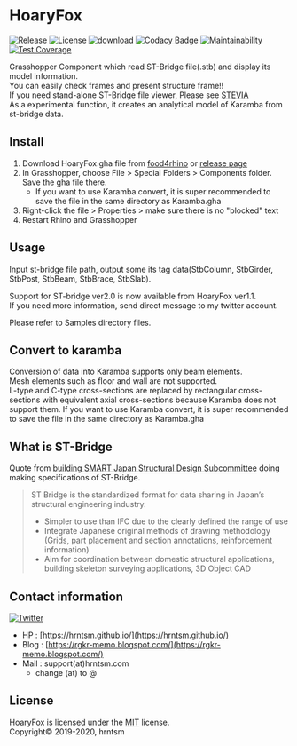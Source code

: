 # HoaryFox

[![Release](https://img.shields.io/github/v/release/hrntsm/HoaryFox)](https://github.com/hrntsm/HoaryFox/releases)
[![License](https://img.shields.io/github/license/hrntsm/HoaryFox)](https://github.com/hrntsm/HoaryFox/blob/master/LICENSE)
[![download](https://img.shields.io/badge/download-Food4Rhino-lightgray)](https://www.food4rhino.com/app/hoaryfox)
[![Codacy Badge](https://app.codacy.com/project/badge/Grade/c0a462728dce4983802d447ed67d3e7c)](https://www.codacy.com/gh/hrntsm/HoaryFox/dashboard?utm_source=github.com&amp;utm_medium=referral&amp;utm_content=hrntsm/HoaryFox&amp;utm_campaign=Badge_Grade)
[![Maintainability](https://api.codeclimate.com/v1/badges/bc78a575fcf5e9448929/maintainability)](https://codeclimate.com/github/hrntsm/HoaryFox/maintainability)
[![Test Coverage](https://api.codeclimate.com/v1/badges/bc78a575fcf5e9448929/test_coverage)](https://codeclimate.com/github/hrntsm/HoaryFox/test_coverage)

Grasshopper Component which read ST-Bridge file(.stb) and display its model information.  
You can easily check frames and present structure frame!!  
If you need stand-alone ST-Bridge file viewer, Please see [STEVIA](https://github.com/hrntsm/STEVIA-Stb2U/wiki)  
As a experimental function, it creates an analytical model of Karamba from st-bridge data.

## Install

1. Download HoaryFox.gha file from [food4rhino](https://www.food4rhino.com/app/hoaryfox) or [release page](https://github.com/hrntsm/HoaryFox/releases)
2. In Grasshopper, choose File > Special Folders > Components folder. Save the gha file there.  
   + If you want to use Karamba convert, it is super recommended to save the file in the same directory as Karamba.gha
3. Right-click the file > Properties > make sure there is no "blocked" text
4. Restart Rhino and Grasshopper

## Usage

Input st-bridge file path, output some its tag data(StbColumn, StbGirder, StbPost, StbBeam, StbBrace, StbSlab).

Support for ST-bridge ver2.0 is now available from HoaryFox ver1.1.  
If you need more information, send direct message to my twitter account.

Please refer to Samples directory files.

## Convert to karamba

Conversion of data into Karamba supports only beam elements.  
Mesh elements such as floor and wall are not supported.  
L-type and C-type cross-sections are replaced by rectangular cross-sections with equivalent axial cross-sections because Karamba does not support them.
If you want to use Karamba convert, it is super recommended to save the file in the same directory as Karamba.gha

## What is ST-Bridge

Quote from [building SMART Japan Structural Design Subcommittee](https://en.building-smart.or.jp/meeting/buildall/structural-design/) doing making specifications of ST-Bridge.

> ST Bridge is the standardized format for data sharing in Japan’s structural engineering industry.
> + Simpler to use than IFC due to the clearly defined the range of use
> + Integrate Japanese original methods of drawing methodology (Grids, part placement and section annotations, reinforcement information)
> + Aim for coordination between domestic structural applications, building skeleton surveying applications, 3D Object CAD

## Contact information

[![Twitter](https://img.shields.io/twitter/follow/hiron_rgkr?style=social)](https://twitter.com/hiron_rgkr)
+ HP : [https://hrntsm.github.io/](https://hrntsm.github.io/)
+ Blog : [https://rgkr-memo.blogspot.com/](https://rgkr-memo.blogspot.com/)
+ Mail : support(at)hrntsm.com
  + change (at) to @
  
## License

HoaryFox is licensed under the [MIT](https://github.com/hrntsm/HoaryFox/blob/master/LICENSE) license.  
Copyright© 2019-2020, hrntsm
